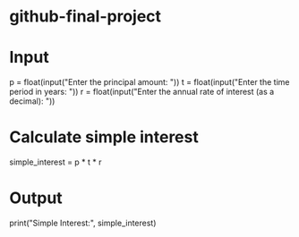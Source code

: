 # github-final-project

# Input
p = float(input("Enter the principal amount: "))
t = float(input("Enter the time period in years: "))
r = float(input("Enter the annual rate of interest (as a decimal): "))

# Calculate simple interest
simple_interest = p * t * r

# Output
print("Simple Interest:", simple_interest)
